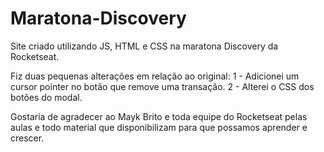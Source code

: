 # Maratona-Discovery

Site criado utilizando JS, HTML e CSS na maratona Discovery da Rocketseat.

Fiz duas pequenas alterações em relação ao original:
1 - Adicionei um cursor pointer no botão que remove uma transação.
2 - Alterei o CSS dos botões do modal.

Gostaria de agradecer ao Mayk Brito e toda equipe do Rocketseat pelas aulas e todo material que disponibilizam para que possamos aprender e crescer.
